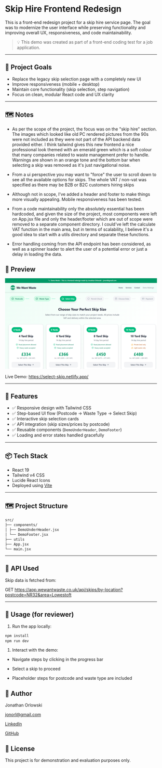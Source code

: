 # Skip Hire Frontend Redesign

This is a front-end redesign project for a skip hire service page. The goal was to modernize the user interface while preserving functionality and improving overall UX, responsiveness, and code maintainability.

> 💡 This demo was created as part of a front-end coding test for a job application.

---

## 🧠 Project Goals

- Replace the legacy skip selection page with a completely new UI
- Improve responsiveness (mobile + desktop)
- Maintain core functionality (skip selection, step navigation)
- Focus on clean, modular React code and UX clarity

---

## 🗺️ Notes

- As per the scope of the project, the focus was on the "skip hire" section. The images 
which looked like old PC rendered pictures from the 90s were not included as they were not
part of the API backend data provided either. I think tailwind gives this new frontend a
nice professional look themed with an emerald green which is a soft colour that many
companies related to waste management prefer to handle. Warnings are shown in an orange tone and the bottom bar when selecting a skip was removed as it's just navigational noise.

- From a ui perspective you may want to "force" the user to scroll down to see all the available options for skips. The whole VAT / non-vat was specified as there may be B2B or 
B2C customers hiring skips

- Although not in scope, I've added a header and footer to make things more visually appealing. Mobile responsiveness has been tested.

- From a code maintainability only the absolutely essential has been hardcoded, and given
the size of the project, most components were left on App.jsx file and only the header/footer which are out of scope were removed to a separate component directory. I could've left the calculate VAT function in the main area, but in terms of scalability, I believe it's a good idea to start with a utils directory and separate these functions.

- Error handling coming from the API endpoint has been considered, as well as a spinner loader to alert the user of a potential error or just a delay in loading the data.

## 📸 Preview

![skip-hire-demo](public/Screenshot%202025-06-09%20151617.png) 

Live Demo: https://select-skip.netlify.app/

---

## 🚀 Features

- ✅ Responsive design with Tailwind CSS
- ✅ Step-based UI flow (Postcode → Waste Type → Select Skip)
- ✅ Interactive skip selection cards
- ✅ API integration (skip sizes/prices by postcode)
- ✅ Reusable components (`DemoUnderHeader`, `DemoFooter`)
- ✅ Loading and error states handled gracefully

---

## 📦 Tech Stack

- React 19
- Tailwind v4 CSS
- Lucide React Icons
- Deployed using [Vite](https://vitejs.dev/)

---

## 🗺️ Project Structure

```
src/
├── components/
│ ├── DemoUnderHeader.jsx
│ └── DemoFooter.jsx
├── utils
├── App.jsx
└── main.jsx
```

---

## 🔧 API Used

Skip data is fetched from:

GET https://app.wewantwaste.co.uk/api/skips/by-location?postcode=NR32&area=Lowestoft

---

## 🧪 Usage (for reviewer)

1. Run the app locally:

```bash
npm install
npm run dev
```

1. Interact with the demo:
- Navigate steps by clicking in the progress bar

- Select a skip to proceed

- Placeholder steps for postcode and waste type are included

## 👤 Author

Jonathan Orlowski

jonorl@gmail.com

[LinkedIn](https://www.linkedin.com/in/jonathan-orlowski-58910b21/)

[GitHub](https://github.com/jonorl)

## 📄 License

This project is for demonstration and evaluation purposes only.

